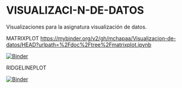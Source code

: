 # VISUALIZACI-N-DE-DATOS
Visualizaciones para la asignatura visualización de datos.

MATRIXPLOT
https://mybinder.org/v2/gh/mchapaa/Visualizacion-de-datos/HEAD?urlpath=%2Fdoc%2Ftree%2Fmatrixplot.ipynb  

[![Binder](https://mybinder.org/badge_logo.svg)](https://mybinder.org/v2/gh/mchapaa/Visualizacion-de-datos/HEAD?urlpath=%2Fdoc%2Ftree%2Fmatrixplot.ipynb)

RIDGELINEPLOT

[![Binder](https://mybinder.org/badge_logo.svg)](https://mybinder.org/v2/gh/mchapaa/Visualizacion-de-datos/HEAD?urlpath=%2Fdoc%2Ftree%2Fridgelineplot.R)
